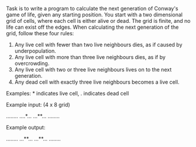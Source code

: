 Task is to write a program to calculate the next
generation of Conway's game of life, given any starting
position. You start with a two dimensional grid of cells, 
where each cell is either alive or dead. The grid is finite, 
and no life can exist off the edges. When calculating the 
next generation of the grid, follow these four rules:
1. Any live cell with fewer than two live neighbours dies, 
   as if caused by underpopulation.
2. Any live cell with more than three live neighbours dies, 
   as if by overcrowding.
3. Any live cell with two or three live neighbours lives 
   on to the next generation.
4. Any dead cell with exactly three live neighbours becomes 
   a live cell.

Examples: * indicates live cell, . indicates dead cell

Example input: (4 x 8 grid)

........
....\*...
...\*\*...
........

Example output:

........
...\*\*...
...\*\*...
........
